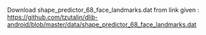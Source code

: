 Download shape_predictor_68_face_landmarks.dat from link given :                                  
https://github.com/tzutalin/dlib-android/blob/master/data/shape_predictor_68_face_landmarks.dat
